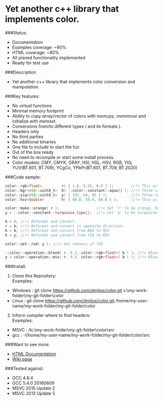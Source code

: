 # Yet another c++ library that implements color.
###Status:
- Documentation
 - Examples coverage: ~90%
 - HTML coverage: ~80%
- All planed functionality implemented
- Ready for test use

###Description
 - Yet another c++ library that implements color conversion and manipulation.

###Key features:
- No _virtual_ functions
- Minimal memory footprint
- Ability to copy _array_/_vector_ of colors with _memcpy_, _memmove_ and initialize with _memset_.
- Conversions from/to different types ( and its formats ).
- Headers only
- No third parties
- No additional binaries
- One file to include to start the fun
- Out of the box ready
 - No need to recompile or start some install process.
- Color models: CMY, CMYK, GRAY, HSI, HSL, HSV, RGB, YIQ, YUV(BT.601, BT.709), YCgCo, YPbPr(BT.601, BT.709, BT.2020)

###Code sample:
```c++
color::rgb<float>         r( { 1.0, 0.55, 0.0 } );        //!< This will pack ONLY three consecutive floats in memory
color::bgr<std::uint8_t>  b( ::color::constant::aqua{} ); //!< Three consecutive std::uint8_t. Ordered in memory: blue, green and red.
color::yiq<std::uint8_t>  y( { 192, 64, 92 } );           //!< Three consecutive std::uint8_t. Ordered in memory: luma, inphase and quadrature.
color::hsv<double>        h( { 90.0, 50.0, 60.0 } );      //!< This will pack ONLY three consecutive doubles in memory

color::make::orange( r );                 //!< Set 'r' to be orange. Function call style.
y = ::color::constant::turquoise_type{};  //!< Set 'y' to be turquoise. Assign from constant style.

b = r; //!< Reformat and convert.
r = b; //!< Reformat and convert in opposite direction.
h = b; //!< Reformat and convert from BGR to HSV
h = y; //!< Reformat and convert from YIQ to HSV

color::set::red( y ); //!< Set redness of YIQ

::color::operation::blend( r, 0.1, color::rgb<float>( b ) ); //!< Blend two colors for given alpha. Accumulation style.
y = color::operation::mix( r, 0.5, color::rgb<float>( b ) ); //!< Blend two colors for given alpha. return style.
```

###Install:
1. Clone this Repository:  
 Examples:
  - Windows : git clone https://github.com/dmilos/color.git c:\my-work-folder\my-git-folder\color
  - Linux   : git clone https://github.com/dmilos/color.git /home/my-user-name/my-work-folder/my-git-folder/color
2. Inform compiler where to find headers:  
 Examples:
  - MSVC : /Ic:\my-work-folder\my-git-folder\color\src
  - gcc  : -I/home/my-user-name/my-work-folder/my-git-folder/color/src

###Want to see more:
  - [HTML Documentation ](doc/index.html)
  - [Wiki page](https://github.com/dmilos/color/wiki)

###Tested against:
  - GCC 4.8.4
  - GCC 5.4.0 20160609
  - MSVC 2015 Update 2
  - MSVC 2013 Update 5
